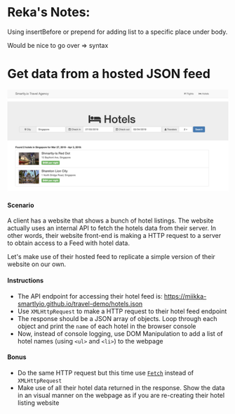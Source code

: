 # Reka's Notes:

Using insertBefore or prepend for adding list to a specific place under body.

Would be nice to go over => syntax

# Get data from a hosted JSON feed

![travel website screenshot](./travel_website.png)

#### Scenario

A client has a website that shows a bunch of hotel listings. The website actually uses an internal API to fetch the hotels data from their server. In other words, their website front-end is making a HTTP request to a server to obtain access to a Feed with hotel data.

Let's make use of their hosted feed to replicate a simple version of their website on our own.

#### Instructions

* The API endpoint for accessing their hotel feed is: https://miikka-smartlyio.github.io/travel-demo/hotels.json
* Use `XMLHttpRequest` to make a HTTP request to their hotel feed endpoint
* The response should be a JSON array of objects. Loop through each object and print the `name` of each hotel in the browser console
* Now, instead of console logging, use DOM Manipulation to add a list of hotel names (using `<ul>` and `<li>`) to the webpage

#### Bonus

* Do the same HTTP request but this time use [`Fetch`](https://developer.mozilla.org/en-US/docs/Web/API/Fetch_API/Using_Fetch) instead of `XMLHttpRequest`
* Make use of all their hotel data returned in the response. Show the data in an visual manner on the webpage as if you are re-creating their hotel listing website